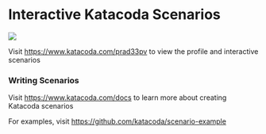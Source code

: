 # Interactive Katacoda Scenarios

[![](http://shields.katacoda.com/katacoda/prad33pv/count.svg)](https://www.katacoda.com/prad33pv "Get your profile on Katacoda.com")

Visit https://www.katacoda.com/prad33pv to view the profile and interactive scenarios

### Writing Scenarios
Visit https://www.katacoda.com/docs to learn more about creating Katacoda scenarios

For examples, visit https://github.com/katacoda/scenario-example
